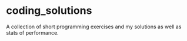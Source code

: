 # coding_solutions
A collection of short programming exercises and my solutions as well as stats of performance. 
